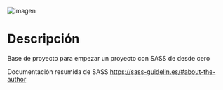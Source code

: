 

![imagen](https://user-images.githubusercontent.com/85777827/134859865-29771061-80c0-46c1-8ade-a12c8bf0ad79.png)


Descripción
=========
Base de proyecto para empezar un proyecto con SASS de desde cero


Documentación resumida de SASS
https://sass-guidelin.es/#about-the-author
